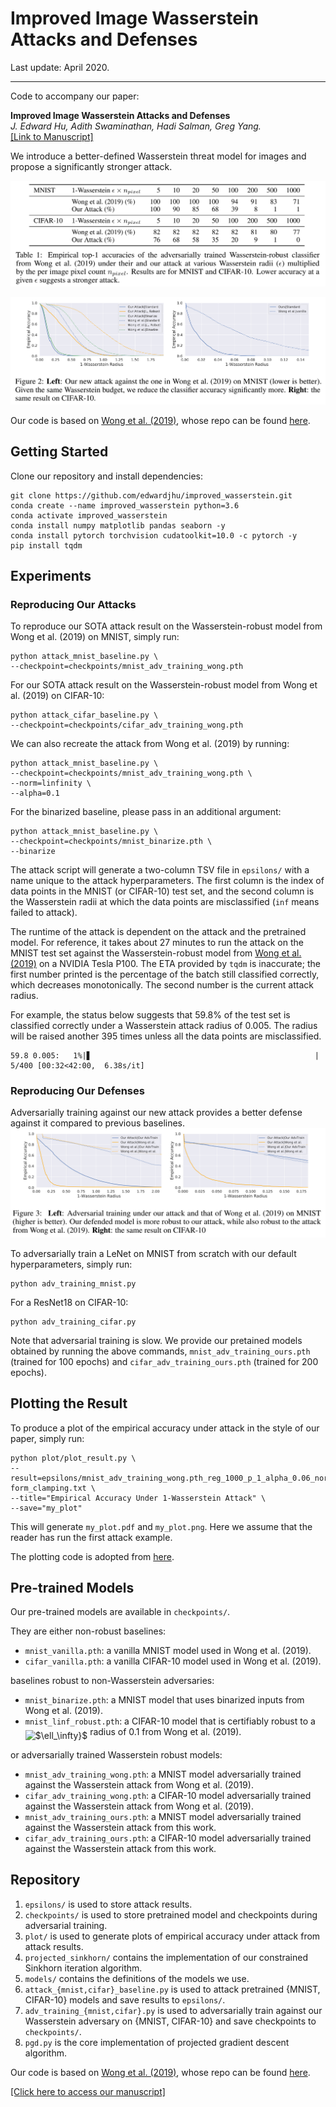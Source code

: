 # Improved Image Wasserstein Attacks and Defenses

Last update: April 2020.

---

Code to accompany our paper:

**Improved Image Wasserstein Attacks and Defenses**  
*J. Edward Hu, Adith Swaminathan, Hadi Salman, Greg Yang.*  
[[Link to Manuscript]](https://edwardjhu.com/wass)

We introduce a better-defined Wasserstein threat model for images and propose a significantly stronger attack.

![Table of SOTA attack results.](assets/attack_table.png)

![Figure of SOTA attack results.](assets/attack_plot.png)

Our code is based on [Wong et al. (2019)](https://arxiv.org/abs/1902.07906), whose repo can be found [here](https://github.com/locuslab/projected_sinkhorn).

## Getting Started

Clone our repository and install dependencies:

```shell
git clone https://github.com/edwardjhu/improved_wasserstein.git
conda create --name improved_wasserstein python=3.6
conda activate improved_wasserstein
conda install numpy matplotlib pandas seaborn -y
conda install pytorch torchvision cudatoolkit=10.0 -c pytorch -y
pip install tqdm
```

## Experiments

### Reproducing Our Attacks
To reproduce our SOTA attack result on the Wasserstein-robust model from Wong et al. (2019) on MNIST, simply run:

```shell
python attack_mnist_baseline.py \
--checkpoint=checkpoints/mnist_adv_training_wong.pth
```
For our SOTA attack result on the Wasserstein-robust model from Wong et al. (2019) on CIFAR-10:
```shell
python attack_cifar_baseline.py \
--checkpoint=checkpoints/cifar_adv_training_wong.pth
```
We can also recreate the attack from Wong et al. (2019) by running:
```shell
python attack_mnist_baseline.py \
--checkpoint=checkpoints/mnist_adv_training_wong.pth \
--norm=linfinity \
--alpha=0.1
```
For the binarized baseline, please pass in an additional argument:
```shell
python attack_mnist_baseline.py \
--checkpoint=checkpoints/mnist_binarize.pth \
--binarize
```

The attack script will generate a two-column TSV file in `epsilons/` with a name unique to the attack hyperparameters.
The first column is the index of data points in the MNIST (or CIFAR-10) test set, and the second column is the Wasserstein radii at which the data points are misclassified (`inf` means failed to attack).

The runtime of the attack is dependent on the attack and the pretrained model. For reference, it takes about 27 minutes to run the attack on the MNIST test set against the Wasserstein-robust model from [Wong et al. (2019)](https://arxiv.org/abs/1902.07906) on a NVIDIA Tesla P100. The ETA provided by `tqdm` is inaccurate; the first number printed is the percentage of the batch still classified correctly, which decreases monotonically. The second number is the current attack radius.

For example, the status below suggests that 59.8% of the test set is classified correctly under a Wasserstein attack radius of 0.005. The radius will be raised another 395 times unless all the data points are misclassified.
```shell
59.8 0.005:   1%|▋                                                  | 5/400 [00:32<42:00,  6.38s/it]
```

### Reproducing Our Defenses

Adversarially training against our new attack provides a better defense against it compared to previous baselines.
![Table of our adversarial training results.](assets/defense_plot.png)

To adversarially train a LeNet on MNIST from scratch with our default hyperparameters, simply run:
```shell
python adv_training_mnist.py
```

For a ResNet18 on CIFAR-10:
```shell
python adv_training_cifar.py
```

Note that adversarial training is slow. We provide our pretained models obtained by running the above commands, `mnist_adv_training_ours.pth` (trained for 100 epochs) and `cifar_adv_training_ours.pth` (trained for 200 epochs).

## Plotting the Result

To produce a plot of the empirical accuracy under attack in the style of our paper, simply run:
```shell
python plot/plot_result.py \
--result=epsilons/mnist_adv_training_wong.pth_reg_1000_p_1_alpha_0.06_norm_grad_ball_wasserstein_new-form_clamping.txt \
--title="Empirical Accuracy Under 1-Wasserstein Attack" \
--save="my_plot"
```
This will generate `my_plot.pdf` and `my_plot.png`. Here we assume that the reader has run the first attack example.

The plotting code is adopted from [here](https://github.com/Hadisalman/smoothing-adversarial/blob/master/code/analyze.py).

## Pre-trained Models

Our pre-trained models are available in `checkpoints/`. 

They are either non-robust baselines:
- `mnist_vanilla.pth`: a vanilla MNIST model used in Wong et al. (2019).
- `cifar_vanilla.pth`: a vanilla CIFAR-10 model used in Wong et al. (2019).

baselines robust to non-Wasserstein adversaries:
- `mnist_binarize.pth`: a MNIST model that uses binarized inputs from Wong et al. (2019).
- `mnist_linf_robust.pth`: a CIFAR-10 model that is certifiably robust to a <img alt="$\ell_\infty}$" src="assets/linf.svg" align="middle" width="19.95444989999999pt" height="22.831056599999986pt"/> radius of 0.1 from Wong et al. (2019).

or adversarially trained Wasserstein robust models:
- `mnist_adv_training_wong.pth`: a MNIST model adversarially trained against the Wasserstein attack from Wong et al. (2019).
- `cifar_adv_training_wong.pth`: a CIFAR-10 model adversarially trained against the Wasserstein attack from Wong et al. (2019).
- `mnist_adv_training_ours.pth`: a MNIST model adversarially trained against the Wasserstein attack from this work.
- `cifar_adv_training_ours.pth`: a CIFAR-10 model adversarially trained against the Wasserstein attack from this work.


## Repository

1. `epsilons/` is used to store attack results.
2. `checkpoints/` is used to store pretrained model and checkpoints during adversarial training.
3. `plot/` is used to generate plots of empirical accuracy under attack from attack results.
4. `projected_sinkhorn/` contains the implementation of our constrained Sinkhorn iteration algorithm.
5. `models/` contains the definitions of the models we use.
6. `attack_{mnist,cifar}_baseline.py` is used to attack pretrained {MNIST, CIFAR-10} models and save results to `epsilons/`.
7. `adv_training_{mnist,cifar}.py` is used to adversarially train against our Wasserstein adversary on {MNIST, CIFAR-10} and save checkpoints to `checkpoints/`.
8. `pgd.py` is the core implementation of projected gradient descent algorithm.

Our code is based on [Wong et al. (2019)](https://arxiv.org/abs/1902.07906), whose repo can be found [here](https://github.com/locuslab/projected_sinkhorn).

[[Click here to access our manuscript]](https://edwardjhu.com/wass)